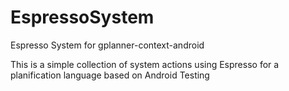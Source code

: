 # EspressoSystem
Espresso System for gplanner-context-android

This is a simple collection of system actions using Espresso for a planification language based on Android Testing
